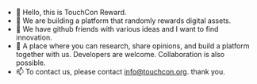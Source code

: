 - 👋 Hello, this is TouchCon Reward.
- 👀 We are building a platform that randomly rewards digital assets.
- 🌱 We have github friends with various ideas and
I want to find innovation.
- 💞️ A place where you can research, share opinions, and build a platform together with us.
Developers are welcome. Collaboration is also possible.
- 📫 To contact us, please contact info@touchcon.org.
thank you.

<!---
TouchCon-Reward/TouchCon-Reward is a ✨ special ✨ repository because its `README.md` (this file) appears on your GitHub profile.
You can click the Preview link to take a look at your changes.
--->
